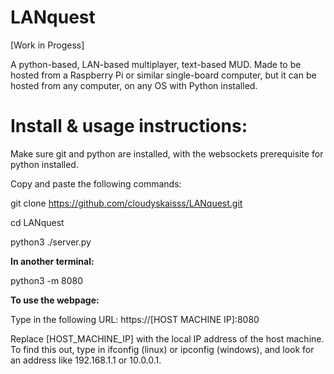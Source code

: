 # LANquest
[Work in Progess]

A python-based, LAN-based multiplayer, text-based MUD. Made to be hosted from a Raspberry Pi or similar single-board computer, but it can be hosted from any computer, on any OS with Python installed.

# Install & usage instructions:

Make sure git and python are installed, with the websockets prerequisite for python installed.

Copy and paste the following commands:

  git clone https://github.com/cloudyskaisss/LANquest.git
  
  cd LANquest
  
  python3 ./server.py

**In another terminal:**

  python3 -m 8080

**To use the webpage:**

  Type in the following URL: https://[HOST MACHINE IP]:8080
    
  Replace [HOST_MACHINE_IP] with the local IP address of the host machine. To find this out, type in ifconfig (linux) or ipconfig (windows), and look for an address like 192.168.1.1 or 10.0.0.1.
